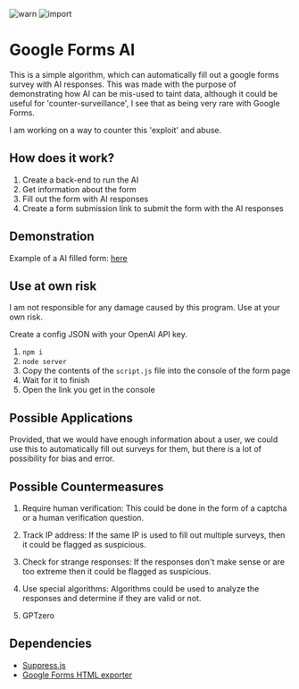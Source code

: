 ![warn](https://img.shields.io/badge/Warning-Use%20at%20your%20own%20risk-critical)
![import](https://img.shields.io/badge/Important-Educational%20purposes%20only-success)
# Google Forms AI
This is a simple algorithm, which can automatically fill out a google forms survey with AI responses.
This was made with the purpose of demonstrating how AI can be mis-used to taint data, although it could be useful for 'counter-surveillance', I see that as being very rare with Google Forms.

I am working on a way to counter this 'exploit' and abuse.

## How does it work?

1. Create a back-end to run the AI
2. Get information about the form
3. Fill out the form with AI responses
4. Create a form submission link to submit the form with the AI responses


## Demonstration
Example of a AI filled form: [here](https://docs.google.com/forms/d/e/1FAIpQLSemU-4ioUNbzFGoez0IRhlDhXn1nJTCMYjwABPpu_791uGjLA/viewform?entry.338786870=Running&entry.74844216=It+went+great%21&entry.681263853=1&entry.977816212=The+personalized+coaching+provided+by+the+program+is+designed+to+meet+the+needs+of+the+individual%2C+providing+tailored+guidance+and+advice+to+help+them+reach+their+goals.&entry.1435055104=Strength+training+exercises+include+squats%2C+deadlifts%2C+shoulder+presses%2C+lunges%2C+bench+presses%2C+bicep+curls%2C+tricep+extensions%2C+and+rows.&entry.1216507634=Push-ups%2C+sit-ups%2C+jumping+jacks%2C+burpees%2C+lunges%2C+planks%2C+squats%2C+mountain+climbers%2C+crunches%2C+jumping+rope&entry.501898826=Overall%2C+it+was+excellent)

## Use at own risk
I am not responsible for any damage caused by this program. Use at your own risk.

Create a config JSON with your OpenAI API key.

1. `npm i`
2. `node server`
3. Copy the contents of the `script.js` file into the console of the form page
4. Wait for it to finish
5. Open the link you get in the console

## Possible Applications
Provided, that we would have enough information about a user, we could use this to automatically fill out surveys for them, but there is a lot of possibility for bias and error.

## Possible Countermeasures
1. Require human verification: This could be done in the form of a captcha or a human verification question.

2. Track IP address: If the same IP is used to fill out multiple surveys, then it could be flagged as suspicious.

3. Check for strange responses: If the responses don't make sense or are too extreme then it could be flagged as suspicious.

4. Use special algorithms: Algorithms could be used to analyze the responses and determine if they are valid or not.

5. GPTzero


## Dependencies
* [Suppress.js](https://github.com/velocitatem/suppress)
* [Google Forms HTML exporter](https://github.com/cybercase/google-forms-html-exporter)
